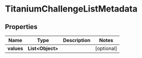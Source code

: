 

# TitaniumChallengeListMetadata


## Properties

| Name | Type | Description | Notes |
|------------ | ------------- | ------------- | -------------|
|**values** | **List&lt;Object&gt;** |  |  [optional] |



